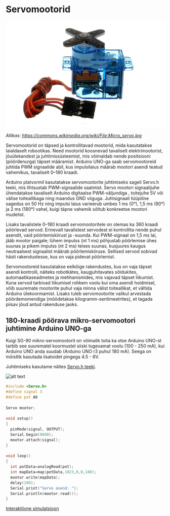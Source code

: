 # Servomootorid

![alt text](meedia/Micro_servo.jpg)

*Allikas: https://commons.wikimedia.org/wiki/File:Micro_servo.jpg*

Servomootorid on täpsed ja kontrollitavad mootorid, mida kasutatakse laialdaselt robootikas. Need mootorid koosnevad tavaliselt elektrimootorist, jõuülekandest ja juhtimissüsteemist, mis võimaldab nende positsiooni (pöördenurga) täpset määramist. Arduino UNO-ga saab servomootoreid juhtida PWM signaalide abil, kus impulsilaius määrab mootori asendi teatud vahemikus, tavaliselt 0–180 kraadi.

Arduino platvormil kasutatakse servomootorite juhtimiseks sageli Servo.h teeki, mis lihtsustab PWM-signaalide saatmist. Servo mootori signaalijuhe ühendatakse tavaliselt Arduino digitaalse PWM-väljundiga , toitejuhe  5V või välise toiteallikaga ning maandus GND viiguga. Juhtsignaali tüüpiline sagedus on 50 Hz ning impulsi laius varieerub umbes 1 ms (0°), 1,5 ms (90°) ja 2 ms (180°) vahel, kuigi täpne vahemik sõltub konkreetse mootori mudelist.

Lisaks tavalistele 0–180 kraadi servomootoritele on olemas ka 360 kraadi pöörlevad servod. Erinevalt tavalistest servodest ei kontrollita nende puhul asendit, vaid pöörlemiskiirust ja -suunda. Kui PWM-signaal on 1,5 ms lai, jääb mootor paigale; lühem impulss (nt 1 ms) põhjustab pöörlemise ühes suunas ja pikem impulss (nt 2 ms) teises suunas, kusjuures kaugus neutraalsest signaalist määrab pöörlemiskiiruse. Sellised servod sobivad hästi rakendustesse, kus on vaja pidevat pöörlemist.

Servomootoreid kasutatakse eelkõige rakendustes, kus on vaja täpset asendi kontrolli, näiteks robotkätes, kaugjuhitavates sõidukites, automaatikaseadmetes ja mehhanismides, mis vajavad täpset liikumist. Kuna servod tarbivad liikumisel rohkem voolu kui oma asendi hoidmisel, võib suuremate mootorite puhul vaja minna välist toiteallikat, et vältida Arduino ülekoormamist. Lisaks tuleb servomootorite valikul arvestada pöördemomendiga (mõõdetakse kilogramm-sentimeetrites), et tagada piisav jõud antud rakenduse jaoks.

## 180-kraadi pöörava mikro-servomootori juhtimine Arduino UNO-ga

Kuigi SG-90 mikro-servomootorit on võimalik toita ka otse Arduino UNO-st tarbib see suurematel koormustel siiski tugevamat voolu (100 - 250 mA), kui Arduino UNO anda suudab (Arduino UNO r3 puhul 180 mA). Seega on mõistlik kasutada lisatoidet pingega 4.5 - 6V.

Juhtimiseks kasutame näites [Servo.h teeki](https://docs.arduino.cc/libraries/servo/).

![alt text](meedia/Servo_näide.png)

~~~cpp
#include <Servo.h>
#define signal 3
#define	pot A0

Servo mootor;

void setup()
{
  pinMode(signal, OUTPUT);
  Serial.begin(9600);
  mootor.attach(signal);
}

void loop()
{
  int potData=analogRead(pot);
  int mapData=map(potData,1023,0,0,180);
  mootor.write(mapData);
  delay(100);
  Serial.print("Servo asend: ");
  Serial.println(mootor.read());
}
~~~

[Interaktiivne simulatsioon](https://www.tinkercad.com/things/8kmlUSUWba2-servo?sharecode=01tIMfoiGNl4in-a598BpaKIN5A8n0fAhTA6ReHHnXw)